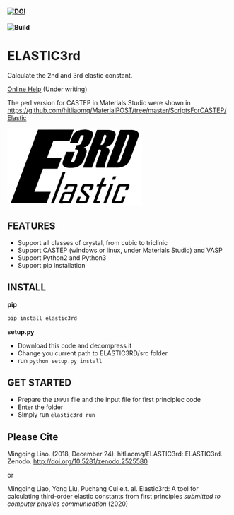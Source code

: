 #### [![DOI](https://zenodo.org/badge/162978272.svg)](https://zenodo.org/badge/latestdoi/162978272)
#### ![Build](https://github.com/hitliaomq/ELASTIC3rd/workflows/Install/badge.svg)



# ELASTIC3rd

Calculate the 2nd and 3rd elastic constant.

[Online Help](https://elastic3rd.readthedocs.io/) (Under writing)

The perl version for CASTEP in Materials Studio were shown in <https://github.com/hitliaomq/MaterialPOST/tree/master/ScriptsForCASTEP/Elastic>

<img src="https://github.com/hitliaomq/ELASTIC3rd/blob/master/docs/Elastic3rd_LOGO.png" width="305" height="177"></img>

## FEATURES

- Support all classes of crystal, from cubic to triclinic
- Support CASTEP (windows or linux, under Materials Studio) and VASP
- Support Python2 and Python3
- Support pip installation

## INSTALL

**pip**

```python
pip install elastic3rd
```

**setup.py**

- Download this code and decompress it
- Change you current path to ELASTIC3RD/src folder
- run `python setup.py install`


## GET STARTED

- Prepare the `INPUT` file and the input file for first principlec code
- Enter the folder
- Simply run `elastic3rd run`



## Please Cite

Mingqing Liao. (2018, December 24). hitliaomq/ELASTIC3rd: ELASTIC3rd. Zenodo. http://doi.org/10.5281/zenodo.2525580

or

Mingqing Liao, Yong Liu, Puchang Cui  e.t. al. Elastic3rd: A tool for calculating third-order elastic constants from first principles *submitted to computer physics communication*  (2020)